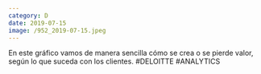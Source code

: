```yaml
--- 
category: D 
date: 2019-07-15 
image: /952_2019-07-15.jpeg 
--- 
```


En este gráfico vamos de manera sencilla cómo se crea o se pierde valor, según lo que suceda con los clientes. #DELOITTE #ANALYTICS